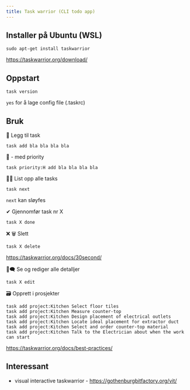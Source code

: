 ```yaml
---
title: Task warrior (CLI todo app)
---
```


## Installer på Ubuntu (WSL)
```
sudo apt-get install taskwarrior
```
https://taskwarrior.org/download/

## Oppstart
```
task version
```
`yes` for å lage config file (.taskrc)

## Bruk

📍 Legg til task
```
task add bla bla bla bla
```

📌 - med priority
```
task priority:H add bla bla bla bla
```

📅📃 List opp alle tasks
```
task next
```
`next` kan sløyfes

✔ Gjennomfør task nr X
```
task X done
```

❌ 🗑 Slett
```
task X delete
```

https://taskwarrior.org/docs/30second/

💬🗨 Se og rediger alle detalljer
```
task X edit
```

🗃 Opprett i prosjekter
```
task add project:Kitchen Select floor tiles
task add project:Kitchen Measure counter-top
task add project:Kitchen Design placement of electrical outlets
task add project:Kitchen Locate ideal placement for extractor duct
task add project:Kitchen Select and order counter-top material
task add project:Kitchen Talk to the Electrician about when the work can start
```

https://taskwarrior.org/docs/best-practices/


## Interessant
- visual interactive taskwarrior - https://gothenburgbitfactory.org/vit/
